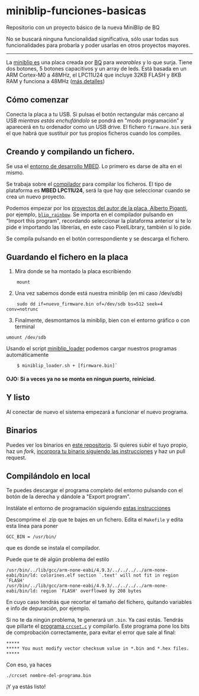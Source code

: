 # miniblip-funciones-basicas
Repositorio con un proyecto básico de la nueva MiniBlip de BQ

No se buscará ninguna funcionalidad significativa, sólo usar todas sus funcionalidades para probarla y poder usarlas en otros proyectos mayores.

***

La [miniblip es](https://github.com/bqlabs/miniBLIP) una placa creada por [BQ](http://github.com/bqlabs) para *wearables* y lo que surja. Tiene dos botones, 5 botones capacitivos y un array de leds. Está basada en un ARM Cortex-M0 a 48MHz, el LPC11U24 que incluye 32KB FLASH y 8KB RAM y funciona a 48MHz ([más detalles](https://developer.mbed.org/platforms/mbed-LPC11U24/#features))

## Cómo comenzar

Conecta la placa a tu USB. Si pulsas el botón rectangular más cercano al USB *mientras estás enchufándolo* se pondrá en "modo programación" y aparecerá en tu ordenador como un USB drive. El fichero ``firmware.bin`` será el que habrá que sustituir por tus propios ficheros cuando los compiles.

## Creando y compilando un fichero.

Se usa el [entorno de desarrollo MBED](http://developer.mbed.org). Lo primero es darse de alta en el mismo.

Se trabaja sobre el [compilador](https://developer.mbed.org/compiler/) para compilar los ficheros. El tipo de plataforma es **MBED LPC11U24**, será la que hay que seleccionar cuando se crea un nuevo proyecto.

Podemos empezar por los [proyectos del autor de la placa, Alberto Piganti](https://developer.mbed.org/users/pighixxx/), por ejemplo, [`blip_rainbow`](https://developer.mbed.org/users/pighixxx/code/blip_rainbow/). Se importa en el compilador pulsando en "Import this program", recordando seleccionar la plataforma anterior si te lo pide e importando las librerías, en este caso PixelLibrary, también si lo pide.

Se compila pulsando en el botón correspondiente y se descarga el fichero.

## Guardando el fichero en la placa


1. Mira donde se ha montado la placa escribiendo    

```shell
	mount
```

2. Una vez sabemos donde está nuestra miniblip (en mi caso /dev/sdb)    

```shell
	sudo dd if=nuevo_firmware.bin of=/dev/sdb bs=512 seek=4 conv=notrunc
```

3. Finalmente, desmontamos la miniblip, bien con el entorno gráfico o con terminal

```
umount /dev/sdb

```

Usando el script [miniblip_loader](Scripts/miniblip_loader.sh) podemos cargar nuestros programas automáticamente    
```shell
	$ miniblip_loader.sh + [firmware.bin]`
```

#### **OJO:** Si a veces ya no se monta en ningun puerto, reiniciad.

## Y listo

Al conectar de nuevo el sistema empezará a funcionar el nuevo programa.

## Binarios

Puedes ver los binarios en [este repositorio](https://github.com/hack-miniblip/apps/). Si quieres subir el tuyo propio, haz un *fork*, [incorpora tu binario siguiendo las instrucciones](https://github.com/hack-miniblip/apps/blob/master/README.md) y haz un pull request.




## Compilándolo en local

Te puedes descargar el programa completo del entorno pulsando con el botón de la derecha y dándole a "Export program".

Instálate el entorno de programación siguiendo [estas instrucciones](https://launchpad.net/~terry.guo/+archive/ubuntu/gcc-arm-embedded)

Descomprime el .zip que te bajes en un fichero. Edita el `Makefile` y edita esta línea para poner

    GCC_BIN = /usr/bin/

que es donde se instala el compilador.

Puede que te dé algún problema del estilo

```
/usr/bin/../lib/gcc/arm-none-eabi/4.9.3/../../../../arm-none-eabi/bin/ld: colorines.elf section `.text' will not fit in region `FLASH'
/usr/bin/../lib/gcc/arm-none-eabi/4.9.3/../../../../arm-none-eabi/bin/ld: region `FLASH' overflowed by 208 bytes
```

En cuyo caso tendrás que recortar el tamaño del fichero, quitando variables e info de depuración, por ejemplo.

Si no te da ningún problema, te generará un `.bin`. Ya casi estás. Tendrás que pillarte el [programa `crcset.c`](Scripts/crcset.c) y compilarlo. Este programa pone los bits de comprobación correctamente, para evitar el error que sale al final:

    *****
	***** You must modify vector checksum value in *.bin and *.hex files.
	*****

Con eso, ya haces

	./crcset nombre-del-programa.bin

¡Y ya estás listo!

